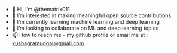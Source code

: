 - 👋 Hi, I’m @thematrix011
- 👀 I’m interested in making meaningful open source contributions
- 🌱 I’m currently learning machine learning and deep learning
- 💞️ I’m looking to collaborate on ML and deep learning topics
- 📫 How to reach me - my github profile or email me at : kushagramudgal@gmail.com

<!---
thematrix011/thematrix011 is a ✨ special ✨ repository because its `README.md` (this file) appears on your GitHub profile.
You can click the Preview link to take a look at your changes.
--->
